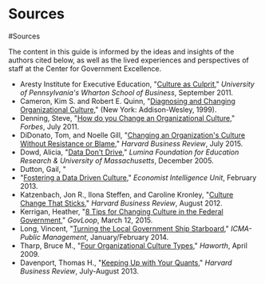 # Sources

\#Sources

The content in this guide is informed by the ideas and insights of the authors cited below, as well as the lived experiences and perspectives of staff at the Center for Government Excellence.

* Aresty Institute for Executive Education, "[Culture as Culprit](http://executiveeducation.wharton.upenn.edu/thought-leadership/wharton-at-work/2011/09/four-steps-culture-change)," _University of Pennsylvania's Wharton School of Business_, September 2011.
* Cameron, Kim S. and Robert E. Quinn, "[Diagnosing and Changing Organizational Culture](http://www.researchgate.net/file.PostFileLoader.html?id=559077c25e9d9768f68b4570\&assetKey=AS%3A271750183489537%401441801700739)," (New York: Addison-Wesley, 1999).
* Denning, Steve, "[How do you Change an Organizational Culture](http://www.forbes.com/sites/stevedenning/2011/07/23/how-do-you-change-an-organizational-culture/)," _Forbes_, July 2011.
* DiDonato, Tom, and Noelle Gill, "[Changing an Organization's Culture Without Resistance or Blame](https://hbr.org/2015/07/changing-an-organizations-culture-without-resistance-or-blame)," _Harvard Business Review_, July 2015.
* Dowd, Alicia, "[Data Don't Drive](https://www.luminafoundation.org/files/publications/datadontdrive2005.pdf)," _Lumina Foundation for Education Research & University of Massachusetts_, December 2005.
* Dutton, Gail, "
* "[Fostering a Data Driven Culture](http://www.economistinsights.com/technology-innovation/analysis/fostering-data-driven-culture)," _Economist Intelligence Unit_, February 2013.
* Katzenbach, Jon R., Ilona Steffen, and Caroline Kronley, "[Culture Change That Sticks](https://hbr.org/2012/07/cultural-change-that-sticks)," _Harvard Business Review_, August 2012.
* Kerrigan, Heather, "[8 Tips for Changing Culture in the Federal Government](https://www.govloop.com/community/blog/8-tips-culture-change/)," _GovLoop_, March 12, 2015.
* Long, Vincent, "[Turning the Local Government Ship Starboard](https://icma.org/articles/pm-magazine/turning-local-government-ship-starboard)," _ICMA-Public Management_, January/February 2014.
* Tharp, Bruce M., "[Four Organizational Culture Types](https://www.haworth.com/na/en/knowledge/research/organizational-culture.html)," _Haworth_, April 2009.
* Davenport, Thomas H., "[Keeping Up with Your Quants](https://hbr.org/2013/07/keep-up-with-your-quants)," _Harvard Business Review_, July-August 2013.
